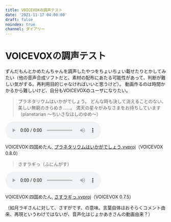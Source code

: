 ```yaml
---
title: VOICEVOXの調声テスト
date: '2021-11-17 04:00:00'
draft: false
noindex: true
channel: ダイアリー
---
```

# VOICEVOXの調声テスト

ずんだもんとかめたんちゃんを調声したやつをちょいちょい載せたりとかしてみたい（他の音声合成ソフトだと、素材の配布にあたる可能性があって、判断が難しい気がする。再利用目的じゃなければいいと思うけど）。
動画作るのは時間かかるから難しいけど、自分もVOICEVOXのユーザになりたい。

> プラネタリウムはいかがでしょう。 どんな時も決して消えることのない、美しい無窮のきらめき……。 満天の星々がみなさまをお待ちしています（planetarian ～ちいさなほしのゆめ～）

<audio src="assets/プラネタリウムはいかがでしょう.mp3" controls></audio>

VOICEVOX:四国めたん, <a href="assets/プラネタリウムはいかがでしょう.vvproj" download>プラネタリウムはいかがでしょう.vvproj</a>（VOICEVOX 0.8.0）

> さすラギっ（ふにんがす）

<audio src="assets/さすラギっ.mp3" controls></audio>

VOICEVOX:四国めたん, <a href="assets/さすラギっ.vvproj" download>さすラギっ.vvproj</a>（VOICEVOX 0.7.5）

（如月ラギさんに対して、さすがです、の意味。言葉自体はおそらくコメント由来、再現というわけではないが、音声化はじょかあきさんの動画由来？）
